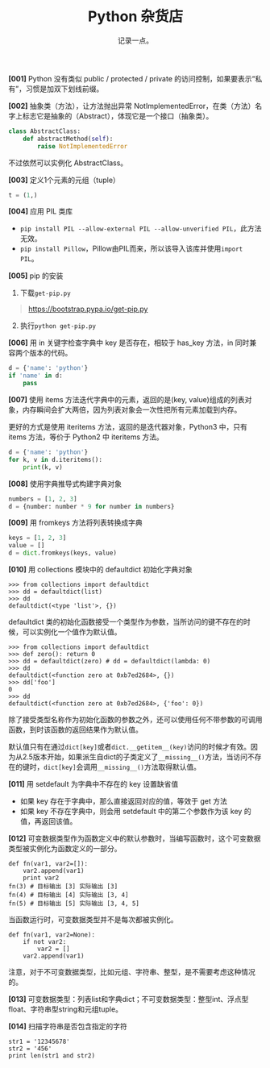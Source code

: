 ﻿---
layout: post
title:  "Python 杂货店"
subtitle: "记录一点。"
project: true
tags: [Python, 杂货]
bigimg: https://pypi.python.org/static/images/python-logo.png
comments: true
---
**[001]** Python 没有类似 public / protected / private 的访问控制，如果要表示“私有”，习惯是加双下划线前缀。

**[002]** 抽象类（方法），让方法抛出异常 NotImplementedError，在类（方法）名字上标志它是抽象的（Abstract），体现它是一个接口（抽象类）。
``` python
class AbstractClass:  
    def abstractMethod(self): 
    	raise NotImplementedError  
```
不过依然可以实例化 AbstractClass。

**[003]** 定义1个元素的元组（tuple）
``` python
t = (1,) 
```

**[004]** 应用 PIL 类库
- `pip install PIL --allow-external PIL --allow-unverified PIL`，此方法无效。
- `pip install Pillow`，Pillow由PIL而来，所以该导入该库并使用`import PIL`。

**[005]** pip 的安装
1. 下载`get-pip.py`
> https://bootstrap.pypa.io/get-pip.py
2. 执行`python get-pip.py`

**[006]** 用 in 关键字检查字典中 key 是否存在，相较于 has_key 方法，in 同时兼容两个版本的代码。
``` python
d = {'name': 'python'}
if 'name' in d:
    pass

```

**[007]** 使用 items 方法迭代字典中的元素，返回的是(key, value)组成的列表对象，内存瞬间会扩大两倍，因为列表对象会一次性把所有元素加载到内存。

更好的方式是使用 iteritems 方法，返回的是迭代器对象，Python3 中，只有 items 方法，等价于 Python2 中 iteritems 方法。
``` python
d = {'name': 'python'}
for k, v in d.iteritems():
    print(k, v)
```

**[008]** 使用字典推导式构建字典对象
``` python
numbers = [1, 2, 3]
d = {number: number * 9 for number in numbers}
```

**[009]** 用 fromkeys 方法将列表转换成字典
``` python
keys = [1, 2, 3]
value = []
d = dict.fromkeys(keys, value)
```

**[010]** 用 collections 模块中的 defaultdict 初始化字典对象
```
>>> from collections import defaultdict
>>> dd = defaultdict(list)
>>> dd
defaultdict(<type 'list'>, {})
```
defaultdict 类的初始化函数接受一个类型作为参数，当所访问的键不存在的时候，可以实例化一个值作为默认值。
```
>>> from collections import defaultdict
>>> def zero(): return 0
>>> dd = defaultdict(zero) # dd = defaultdict(lambda: 0) 
>>> dd
defaultdict(<function zero at 0xb7ed2684>, {})
>>> dd['foo']
0
>>> dd
defaultdict(<function zero at 0xb7ed2684>, {'foo': 0})
```
除了接受类型名称作为初始化函数的参数之外，还可以使用任何不带参数的可调用函数，到时该函数的返回结果作为默认值。

默认值只有在通过`dict[key]`或者`dict.__getitem__(key)`访问的时候才有效。因为从2.5版本开始，如果派生自dict的子类定义了`__missing__()`方法，当访问不存在的键时，`dict[key]`会调用`__missing__()`方法取得默认值。


**[011]** 用 setdefault 为字典中不存在的 key 设置缺省值
- 如果 key 存在于字典中，那么直接返回对应的值，等效于 get 方法
- 如果 key 不存在字典中，则会用 setdefault 中的第二个参数作为该 key 的值，再返回该值。

**[012]** 可变数据类型作为函数定义中的默认参数时，当编写函数时，这个可变数据类型被实例化为函数定义的一部分。
```
def fn(var1, var2=[]): 
    var2.append(var1) 
    print var2 
fn(3) # 目标输出 [3] 实际输出 [3]  
fn(4) # 目标输出 [4] 实际输出 [3, 4]  
fn(5) # 目标输出 [5] 实际输出 [3, 4, 5]  
```
当函数运行时，可变数据类型并不是每次都被实例化。
```
def fn(var1, var2=None): 
    if not var2: 
        var2 = [] 
    var2.append(var1) 
```
注意，对于不可变数据类型，比如元组、字符串、整型，是不需要考虑这种情况的。

**[013]** 可变数据类型：列表list和字典dict；不可变数据类型：整型int、浮点型float、字符串型string和元组tuple。

**[014]** 扫描字符串是否包含指定的字符
```
str1 = '12345678'
str2 = '456'
print len(str1 and str2)
```
